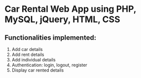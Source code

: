 # Car Rental Web App using PHP, MySQL, jQuery, HTML, CSS


## Functionalities implemented: 

1. Add car details
2. Add rent details
3. Add individual details
4. Authentication: login, logout, register
5. Display car rented details
